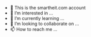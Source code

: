 - 👋 This is the smartheit.com account
- 👀 I’m interested in ...
- 🌱 I’m currently learning ...
- 💞️ I’m looking to collaborate on ...
- 📫 How to reach me ...

<!---
smartheit/smartheit is a ✨ special ✨ repository because its `README.md` (this file) appears on your GitHub profile.
You can click the Preview link to take a look at your changes.
--->
